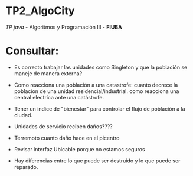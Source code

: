 TP2_AlgoCity
============

*TP java* - Algoritmos y Programación III - **FIUBA**



Consultar:
==========
- Es correcto trabajar las unidades como Singleton y que la población se maneje de manera externa?




- Como reacciona una población a una catastrofe:
	cuanto decrece la poblacion de una unidad residencial/industrial.
	como reacciona una central electrica ante una catástrofe.
- Tener un indice de "bienestar" para controlar el flujo de población a la ciudad.
- Unidades de servicio reciben daños????
- Terremoto cuanto daño hace en el picentro
- Revisar interfaz Ubicable porque no estamos seguros
- Hay diferencias entre lo que puede ser destruido y lo que puede ser reparado.
